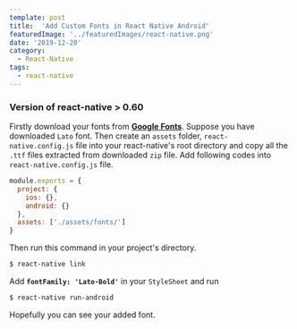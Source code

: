 ```yaml
---
template: post
title:  'Add Custom Fonts in React Native Android'
featuredImage: '../featuredImages/react-native.png'
date: '2019-12-20'
category:
  - React-Native
tags: 
  - react-native
---
```


### Version of react-native > 0.60

Firstly download your fonts from **[Google Fonts](https://fonts.google.com/)**. Suppose you have downloaded `Lato` font. Then create an `assets` folder, `react-native.config.js` file into your react-native's root directory and copy all the `.ttf` files extracted from  downloaded `zip` file. Add following codes into `react-native.config.js` file.

<div class=fakeMenu>
</div>

```javascript
module.exports = {
  project: {
    ios: {},
    android: {}
  },
  assets: ['./assets/fonts/']
}
```

Then run this command in your project's directory.

<div class=fakeMenu>
  <div class="fakeButtons fakeClose"></div>
  <div class="fakeButtons fakeMinimize"></div>
  <div class="fakeButtons fakeZoom"></div>
</div>

```bash
$ react-native link
```

Add **`fontFamily: 'Lato-Bold'`** in your `StyleSheet` and run

<div class=fakeMenu>
  <div class="fakeButtons fakeClose"></div>
  <div class="fakeButtons fakeMinimize"></div>
  <div class="fakeButtons fakeZoom"></div>
</div>

```bash
$ react-native run-android
```

Hopefully you can see your added font.
